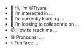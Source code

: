 - 👋 Hi, I’m @Tiyura
- 👀 I’m interested in ...
- 🌱 I’m currently learning ...
- 💞️ I’m looking to collaborate on ...
- 📫 How to reach me ...
- 😄 Pronouns: ...
- ⚡ Fun fact: ...

<!---
Tiyura/Tiyura is a ✨ special ✨ repository because its `README.md` (this file) appears on your GitHub profile.
You can click the Preview link to take a look at your changes.
--->
